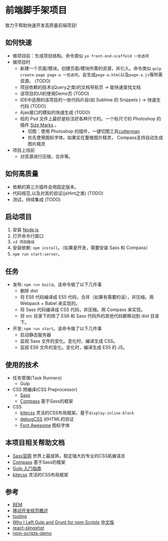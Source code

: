 # 前端脚手架项目
致力于帮助快速开发高质量前端项目!

## 如何快速
* 做项目前：生成项目结构。命令类似 `yo front-end-scaffold 一些选项`
* 做项目时
	* 新建一个页面/模块。创建页面/模块所需的资源，并引入。命令类似 `gulp create-page page-a 一些选项`。会生成`page-a.html`以及`page-a.js`等所需资源。 (TODO)
	* 项目依赖的技术(jQuery之类)的文档导航页 -> 能快速查找文档
	* 该项目的UI的使用Demo页 (TODO)
	* IDE中适用的该项目的一些代码片段(如 Sublime 的 Snippets ) -> 快速生代码 (TODO)
	* Ajax接口的模拟的快速生成 (TODO)
  * 给的 Psd 文件上最好是标注好各种尺寸的。一个标尺寸的 Photoshop 的插件 [Size Marks](https://github.com/romashamin/Size-Marks-PS) 。
	* 切图：使用 Photoshop 的插件，一键切图工具[cutterman](http://www.cutterman.cn/cutterman/feature)
	* 优先使用图标字体。如果实在要做图片精灵， Compass支持自动生成图片精灵
* 项目上线前
	* 对资源进行压缩，合并等。

## 如何高质量
* 依赖的第三方插件会用固定版本。
* 代码规范,以及对其的验证(jsHint之类) (TODO)
* 测试，持续集成 (TODO)

## 启动项目
1. 安装 [Node.js](https://nodejs.org/en/)
1. 打开命令行窗口
1. `cd 项目路径`
1. 安装依赖: `npm install`。（如果是开发，需要安装 Sass 和 Compass）
1. `npm run start:server`。


## 任务
* 发布: `npm run build`。该命令做了以下几件事
	* 删除 dist
	* 将 ES6 代码编译成 ES5 代码，合并（如果有需要的话），并压缩。用 Webpack + Babel 来实现的。
	* 将 Sass 代码编译成 CSS 代码，并压缩。用 Compass 来实现。
	* 将 src 目录下的除了 ES6 和 Sass 代码外的其他代码都移动到 dist 目录下。
* 开发: `npm run start`。该命令做了以下几件事
	* 启动静态服务器
	* 监视 Sass 文件的变化。变化时，编译生成 CSS。
	* 监视 ES6 文件的变化。变化时，编译生成 ES5 的 JS。

## 使用的技术
* 任务管理(Task Runners)
	* Gulp
* CSS 预编译(CSS Preprocessor)
	* [Sass](http://sass-lang.com/)
	* [Compass](http://compass-style.org/) 基于Sass的框架
* CSS
	* [kitecss](http://hiloki.github.io/kitecss/) 灵活的CSS布局框架。基于`display:inline-block`
	* [debugCSS](https://github.com/yahoo/debugCSS) 对HTML的验证
	* [Font Awesome](http://fortawesome.github.io/Font-Awesome/) 图标字体


## 本项目相关帮助文档
* [Sass官网](http://sass-lang.com/) 世界上最成熟，稳定强大的专业的CSS拓展语言
* [Compass](http://compass-style.org/) 基于Sass的框架
* [Gulp 入门指南](https://github.com/nimojs/gulp-book)
* [kitecss](http://hiloki.github.io/kitecss/) 灵活的CSS布局框架


## 参考
* [BEM](https://en.bem.info/)
* [移动开发规范概述](http://alloyteam.github.io/Spirit/modules/Standard/index.html)
* [tooling](https://github.com/egoist/tooling)
* [Why I Left Gulp and Grunt for npm Scripts](https://medium.freecodecamp.com/why-i-left-gulp-and-grunt-for-npm-scripts-3d6853dd22b8#.n8tjc2j5e) [中文版](http://www.infoq.com/cn/news/2016/02/gulp-grunt-npm-scripts-part2)
* [react-slingshot](https://github.com/coryhouse/react-slingshot/blob/master/package.json)
* [npm-scripts-demo](https://github.com/revolution-messaging/npm-scripts-demo)

